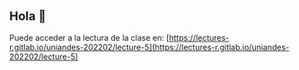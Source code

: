 ## Hola 👋

Puede acceder a la lectura de la clase en: [https://lectures-r.gitlab.io/uniandes-202202/lecture-5](https://lectures-r.gitlab.io/uniandes-202202/lecture-5)




